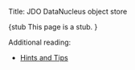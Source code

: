 Title: JDO DataNucleus object store

{stub
This page is a stub.
}

Additional reading:
* [Hints and Tips](hints-and-tips.html)